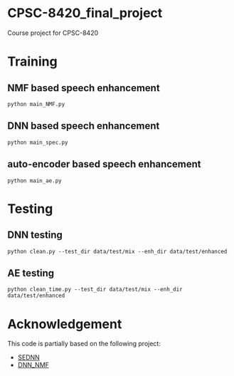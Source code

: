 # CPSC-8420_final_project
Course project for CPSC-8420

# Training

## NMF based speech enhancement
`python main_NMF.py`
## DNN based speech enhancement
`python main_spec.py`
## auto-encoder based speech enhancement
`python main_ae.py`

# Testing
## DNN testing
`python clean.py --test_dir data/test/mix --enh_dir data/test/enhanced`
## AE testing
`python clean_time.py --test_dir data/test/mix --enh_dir data/test/enhanced`

# Acknowledgement
This code is partially based on the following project:
* [SEDNN](https://github.com/yongxuUSTC/sednn)
* [DNN_NMF](https://github.com/eesungkim/Speech_Enhancement_DNN_NMF)

